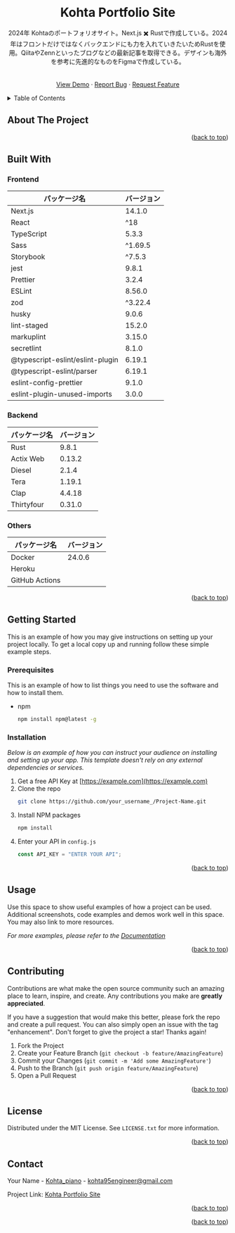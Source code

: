 <a name="readme-top"></a>

<!-- PROJECT LOGO -->
<br />
<div align="center">
  <a href="https://github.com/kohta9521/Portfolio_Kohta">
    <!-- <img width="300" alt="スクリーンショット 2023-11-15 10 19 50" src="https://github.com/kohta9521/kokogohan/assets/100065508/0fdfbcdc-ecde-4cc3-99ba-cb8fd63c0337"> -->

  </a>

  <h1 align="center">Kohta Portfolio Site</h3>

  <p align="center">
    2024年 Kohtaのポートフォリオサイト。Next.js ✖️ Rustで作成している。2024年はフロントだけではなくバックエンドにも力を入れていきたいためRustを使用。QiitaやZennといったブログなどの最新記事を取得できる。デザインも海外を参考に先進的なものをFigmaで作成している。
    <br />
    <br />
    <br />
    <a href="https://github.com/kohta9521/Portfolio_Kohta">View Demo</a>
    ·
    <a href="https://github.com/kohta9521/Portfolio_Kohta/issues">Report Bug</a>
    ·
    <a href="https://github.com/kohta9521/Portfolio_Kohta/issues">Request Feature</a>
  </p>
</div>

<!-- TABLE OF CONTENTS -->
<details>
  <summary>Table of Contents</summary>
  <ol>
    <li>
      <a href="#about-the-project">About The Project</a>
      <ul>
        <li><a href="#built-with">Built With</a></li>
      </ul>
    </li>
    <li>
      <a href="#getting-started">Getting Started</a>
      <ul>
        <li><a href="#prerequisites">Prerequisites</a></li>
        <li><a href="#installation">Installation</a></li>
      </ul>
    </li>
    <li><a href="#usage">Usage</a></li>
    <li><a href="#roadmap">Roadmap</a></li>
    <li><a href="#contributing">Contributing</a></li>
    <li><a href="#license">License</a></li>
    <li><a href="#contact">Contact</a></li>
    <li><a href="#acknowledgments">Acknowledgments</a></li>
  </ol>
</details>

<!-- ABOUT THE PROJECT -->

## About The Project

<p align="right">(<a href="#readme-top">back to top</a>)</p>

## Built With

### Frontend

| パッケージ名                           | バージョン   |
| -------------------------------------- | ------------ |
| Next.js                                | 14.1.0       |
| React                                  | ^18          |
| TypeScript                             | 5.3.3        |
| Sass                                   | ^1.69.5      |
| Storybook                              | ^7.5.3       |
| jest                                   | 9.8.1        |
| Prettier                               | 3.2.4        |
| ESLint                                 | 8.56.0       |
| zod                                    | ^3.22.4      |
| husky                                  | 9.0.6        |
| lint-staged                            | 15.2.0       |
| markuplint                             | 3.15.0       |
| secretlint                             | 8.1.0        |
| @typescript-eslint/eslint-plugin       | 6.19.1       |
| @typescript-eslint/parser              | 6.19.1       |
| eslint-config-prettier                 | 9.1.0        |
| eslint-plugin-unused-imports           | 3.0.0        |

### Backend

| パッケージ名                           | バージョン   |
| -------------------------------------- | ------------ |
| Rust                                   | 9.8.1        |
| Actix Web                              | 0.13.2       |
| Diesel                                 | 2.1.4        |
| Tera                                   | 1.19.1       |
| Clap                                   | 4.4.18       |
| Thirtyfour                             | 0.31.0       |

### Others

| パッケージ名                           | バージョン   |
| -------------------------------------- | ------------ |
| Docker                                 | 24.0.6       |
| Heroku                                 |              |
| GitHub Actions                         |              |

<p align="right">(<a href="#readme-top">back to top</a>)</p>

<!-- GETTING STARTED -->

## Getting Started

This is an example of how you may give instructions on setting up your project locally.
To get a local copy up and running follow these simple example steps.

### Prerequisites

This is an example of how to list things you need to use the software and how to install them.

- npm
  ```sh
  npm install npm@latest -g
  ```

### Installation

_Below is an example of how you can instruct your audience on installing and setting up your app. This template doesn't rely on any external dependencies or services._

1. Get a free API Key at [https://example.com](https://example.com)
2. Clone the repo
   ```sh
   git clone https://github.com/your_username_/Project-Name.git
   ```
3. Install NPM packages
   ```sh
   npm install
   ```
4. Enter your API in `config.js`
   ```js
   const API_KEY = "ENTER YOUR API";
   ```

<p align="right">(<a href="#readme-top">back to top</a>)</p>

<!-- USAGE EXAMPLES -->

## Usage

Use this space to show useful examples of how a project can be used. Additional screenshots, code examples and demos work well in this space. You may also link to more resources.

_For more examples, please refer to the [Documentation](https://example.com)_

<p align="right">(<a href="#readme-top">back to top</a>)</p>

<!-- CONTRIBUTING -->

## Contributing

Contributions are what make the open source community such an amazing place to learn, inspire, and create. Any contributions you make are **greatly appreciated**.

If you have a suggestion that would make this better, please fork the repo and create a pull request. You can also simply open an issue with the tag "enhancement".
Don't forget to give the project a star! Thanks again!

1. Fork the Project
2. Create your Feature Branch (`git checkout -b feature/AmazingFeature`)
3. Commit your Changes (`git commit -m 'Add some AmazingFeature'`)
4. Push to the Branch (`git push origin feature/AmazingFeature`)
5. Open a Pull Request

<p align="right">(<a href="#readme-top">back to top</a>)</p>

<!-- LICENSE -->

## License

Distributed under the MIT License. See `LICENSE.txt` for more information.

<p align="right">(<a href="#readme-top">back to top</a>)</p>

<!-- CONTACT -->

## Contact

Your Name - [Kohta_piano](https://twitter.com/kohta_piano) - kohta95engineer@gmail.com

Project Link: [Kohta Portfolio Site](https://kokogohan-pn6107g7s-kohta9521s-projects.vercel.app/)

<p align="right">(<a href="#readme-top">back to top</a>)</p>

<p align="right">(<a href="#readme-top">back to top</a>)</p>
